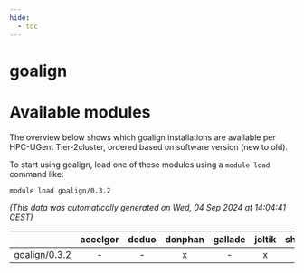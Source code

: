 ```yaml
---
hide:
  - toc
---
```


goalign
=======

# Available modules


The overview below shows which goalign installations are available per HPC-UGent Tier-2cluster, ordered based on software version (new to old).

To start using goalign, load one of these modules using a `module load` command like:

```shell
module load goalign/0.3.2
```

*(This data was automatically generated on Wed, 04 Sep 2024 at 14:04:41 CEST)*  

| |accelgor|doduo|donphan|gallade|joltik|shinx|skitty|
| :---: | :---: | :---: | :---: | :---: | :---: | :---: | :---: |
|goalign/0.3.2|-|-|x|-|x|-|-|
